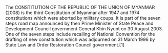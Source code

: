 The CONSTITUTION OF THE REPUBLIC OF THE UNION OF MYANMAR (2008) is the third Constitution of Myanmar after 1947 and 1974 constitutions which were aborted by military coups. It is part of the seven steps road map announced by then Prime Minister of State Peace and Development Council government General Khin Nyunt on 30 August 2003. One of the seven steps include recalling of National Convention for the drafting of new constitution which was adjourned on 31 March 1996 by State Law and Order Restoration Council government.[1]

